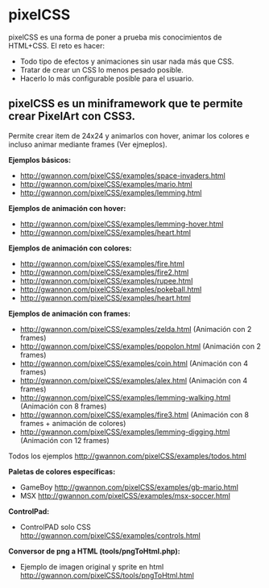 # pixelCSS

pixelCSS es una forma de poner a prueba mis conocimientos de HTML+CSS. El reto es hacer:

* Todo tipo de efectos y animaciones sin usar nada más que CSS. 
* Tratar de crear un CSS lo menos pesado posible.
* Hacerlo lo más configurable posible para el usuario.

## pixelCSS es un miniframework que te permite crear PixelArt con CSS3.

Permite crear item de 24x24 y animarlos con hover, animar los colores e incluso animar mediante frames (Ver ejmeplos).

**Ejemplos básicos:**

* http://gwannon.com/pixelCSS/examples/space-invaders.html
* http://gwannon.com/pixelCSS/examples/mario.html
* http://gwannon.com/pixelCSS/examples/lemming.html

**Ejemplos de animación con hover:**

* http://gwannon.com/pixelCSS/examples/lemming-hover.html
* http://gwannon.com/pixelCSS/examples/heart.html

**Ejemplos de animación con colores:**

* http://gwannon.com/pixelCSS/examples/fire.html
* http://gwannon.com/pixelCSS/examples/fire2.html
* http://gwannon.com/pixelCSS/examples/rupee.html
* http://gwannon.com/pixelCSS/examples/pokeball.html
* http://gwannon.com/pixelCSS/examples/heart.html

**Ejemplos de animación con frames:**

* http://gwannon.com/pixelCSS/examples/zelda.html (Animación con 2 frames)
* http://gwannon.com/pixelCSS/examples/popolon.html (Animación con 2 frames)
* http://gwannon.com/pixelCSS/examples/coin.html (Animación con 4 frames)
* http://gwannon.com/pixelCSS/examples/alex.html (Animación con 4 frames)
* http://gwannon.com/pixelCSS/examples/lemming-walking.html (Animación con 8 frames)
* http://gwannon.com/pixelCSS/examples/fire3.html (Animación con 8 frames + animación de colores)
* http://gwannon.com/pixelCSS/examples/lemming-digging.html (Animación con 12 frames)

Todos los ejemplos http://gwannon.com/pixelCSS/examples/todos.html

**Paletas de colores específicas:**

* GameBoy http://gwannon.com/pixelCSS/examples/gb-mario.html
* MSX http://gwannon.com/pixelCSS/examples/msx-soccer.html

**ControlPad:**

* ControlPAD solo CSS http://gwannon.com/pixelCSS/examples/controls.html

**Conversor de png a HTML (tools/pngToHtml.php):**

* Ejemplo de imagen original y sprite en html http://gwannon.com/pixelCSS/tools/pngToHtml.html